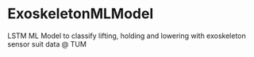 # ExoskeletonMLModel
LSTM ML Model to classify lifting, holding and lowering with exoskeleton sensor suit data @ TUM
